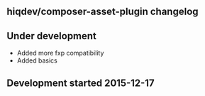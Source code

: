 hiqdev/composer-asset-plugin changelog
--------------------------------------

## Under development

- Added more fxp compatibility
- Added basics

## Development started 2015-12-17

